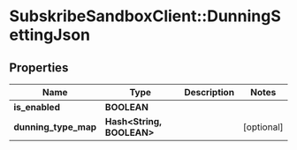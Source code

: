 # SubskribeSandboxClient::DunningSettingJson

## Properties
Name | Type | Description | Notes
------------ | ------------- | ------------- | -------------
**is_enabled** | **BOOLEAN** |  | 
**dunning_type_map** | **Hash&lt;String, BOOLEAN&gt;** |  | [optional] 


